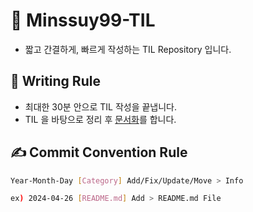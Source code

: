 <!--------------------------------------------------------->
<!-----------------------Title----------------------------->
<!--------------------------------------------------------->
# 📑 Minssuy99-TIL
* 짧고 간결하게, 빠르게 작성하는 TIL Repository 입니다.






<!--------------------------------------------------------->
<!------------------------Rules---------------------------->
<!--------------------------------------------------------->
## 📝 Writing Rule
* 최대한 30분 안으로 TIL 작성을 끝냅니다.
* TIL 을 바탕으로 정리 후 [문서화](https://github.com/Minssuy99/Minssuy99-Wiki)를 합니다.


## :writing_hand: Commit Convention Rule

```bash
Year-Month-Day [Category] Add/Fix/Update/Move > Info

ex) 2024-04-26 [README.md] Add > README.md File
```